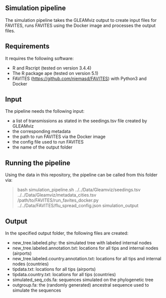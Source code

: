 ## Simulation pipeline

The simulation pipeline takes the GLEAMviz output to create input files for FAVITES, runs FAVITES using the Docker image and processes the output files.

## Requirements

It requires the following software:
* R and Rscript (tested on version 3.4.4)
* The R package ape (tested on version 5.1)
* FAVITES (https://github.com/niemasd/FAVITES) with Python3 and Docker

## Input

The pipeline needs the following input:
* a list of transmissions as stated in the seedings.tsv file created by GLEAMviz
* the corresponding metadata
* the path to run FAVITES via the Docker image
* the config file used to run FAVITES
* the name of the output folder

## Running the pipeline

Using the data in this repository, the pipeline can be called from this folder via:

> bash simulation_pipeline.sh ../../Data/Gleamviz/seedings.tsv ../../Data/Gleamviz/metadata_cities.tsv /path/to/FAVITES/run_favites_docker.py ../../Data/FAVITES/flu_spread_config.json simulation_output

## Output

In the specified output folder, the following files are created:
* new_tree.labeled.phy: the simulated tree with labeled internal nodes
* new_tree.labeled.annotation.txt: locations for all tips and internal nodes (airports)
* new_tree.labeled.country.annotation.txt: locations for all tips and internal nodes (countries)
* tipdata.txt: locations for all tips (airports)
* tipdata.country.txt: locations for all tips (countries)
* simulated_seq_cds.fa: sequences simulated on the phylogenetic tree
* outgroup.fa: the (randomly generated) ancestral sequence used to simulate the sequences
